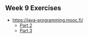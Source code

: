 ## Week 9 Exercises
- https://java-programming.mooc.fi/
    * [Part 2](https://java-programming.mooc.fi/part-2)
    * [Part 3](https://java-programming.mooc.fi/part-3)
